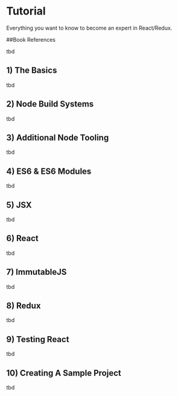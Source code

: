 # Tutorial

Everything you want to know to become an expert in React/Redux.

##Book References

tbd

## 1) The Basics

tbd

## 2) Node Build Systems

tbd

## 3) Additional Node Tooling

tbd

## 4) ES6 & ES6 Modules

tbd

## 5) JSX

tbd

## 6) React

tbd

## 7) ImmutableJS

tbd

## 8) Redux

tbd

## 9) Testing React

tbd

## 10) Creating A Sample Project

tbd
